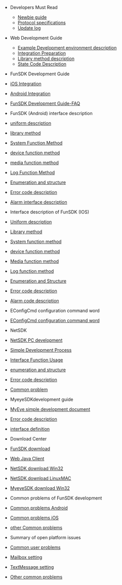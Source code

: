 - Developers Must Read
  - [Newbie guide](en/DevelopersMustRead-Newbieguide.md)
  - [Protocol specifications](en/DevelopersMustRead-Protocolspecifications.md)
  - [Update log](en/DevelopersMustRead-Updatelog.md)

- Web Development Guide
  - [Example Development environment description](en/WebDevelopmentGuide-ExampleDevelopmentenvironmentdescription.md)
  - [Integration Preparation](en/WebDevelopmentGuide-IntegrationPreparation.md)
  - [Library method description](en/WebDevelopmentGuide-Librarymetheddescription.md)
  - [State Code Description](en/WebDevelopmentGuide-StateCodeDescription.md)

- FunSDK Development Guide
 - [iOS Integration](en/FunSDKDevelopmentGuide-iOSIntegration.md)
 - [Android Integration](en/FunSDKDevelopmentGuide-AndroidIntegration.md)
 - [FunSDK Development Guide-FAQ](en/FunSDKDevelopmentGuide-FAQ.md)
 
- FunSDK (Android) interface description
 - [uniform description](en/FunSDKAndroidInterfacedescription-uniformdescription.md)
 - [library method](en/FunSDKAndroidInterfacedescription-librarymethod.md)
 - [System Function Method](en/FunSDKAndroidInterfacedescription-SystemFunctionMethod.md)
 - [device function method](en/FunSDKAndroidInterfacedescription-devicefunctionmethod.md)
 - [media function method](en/FunSDKAndroidInterfacedescription-mediafunctionmethod.md)
 - [Log Function Method](en/FunSDKAndroidInterfacedescription-LogFunctionMethod.md)
 - [Enumeration and structure](en/FunSDKAndroidInterfacedescription-Enumerationandstructure.md)
 - [Error code description](en/FunSDKAndroidInterfacedescription-Errorcodedescription.md)
 - [Alarm interface description](en/FunSDKAndroidInterfacedescription-Alarminterfacedescription.md)
 
- Interface description of FunSDK (IOS)
 - [Uniform description](en/InterfacedescriptionofFunSDKiOS-Uniformdescription.md)
 - [Library method](en/InterfacedescriptionofFunSDKiOS-Librarymethod.md)
 - [System function method](en/InterfacedescriptionofFunSDKiOS-Systemfunctionmethod.md)
 - [device function method](en/InterfacedescriptionofFunSDKiOS-devicefunctionmethod.md)
 - [Media function method](en/InterfacedescriptionofFunSDKiOS-Mediafunctionmethod.md)
 - [Log function method](en/InterfacedescriptionofFunSDKiOS-Logfunctionmethod.md)
 - [Enumeration and Structure](en/InterfacedescriptionofFunSDKiOS-EnumerationandStructure.md)
 - [Error code description](en/InterfacedescriptionofFunSDKiOS-Errorcodedescription.md)
 - [Alarm code description](en/InterfacedescriptionofFunSDKiOS-Alarmcodedescription.md)

- EConfigCmd configuration command word
 - [EConfigCmd configuration command word](en/EConfigCmdconfigurationcommandword.md)

- NetSDK
 - [NetSDK PC development](en/NetSDKWindows-NetSDKPCdevelopment.md)
 - [Simple Development Process](en/NetSDKWindows-SimpleDevelopmentProcess.md)
 - [Interface Function Usage](en/NetSDKWindows-InterfaceFunctionUsage.md)
 - [enumeration and structure](en/NetSDKWindows-enumerationandstruction.md)
 - [Error code description](en/NetSDKWindows-Errorcodedescription.md)
 - [Common problem](en/NetSDKWindows-Commonproblem.md)
 
- MyeyeSDKdevelopment guide
 - [MyEye simple development document](en/MyeyeSDKdevelopmentguide-MyEyesimpledevelopmentdocument.md)
 - [Error code description](en/MyeyeSDKdevelopmentguide-Errorcodedescription.md)
 - [interface definition](en/MyeyeSDKdevelopmentguide-interfacedefinition.md)
 
- Download Center
 - [FunSDK dowmload](en/downloadcenter-FunSDKdowmload.md)
 - [Web Java Client](en/downloadcenter-WebJavaClient.md)
 - [NetSDK download Win32](en/downloadcenter-NetSDKdownloadWin32.md)
 - [NetSDK download LinuxMAC](en/downloadcenter-NetSDKdownloadLinuxMAC.md)
 - [MyeyeSDK download Win32](en/downloadcenter-MyeyeSDKdownloadWin32.md)

- Common problems of FunSDK development
 - [Common problems Android](en/CommonproblemofFunSDKdevelopment-CommonproblemsAndroid.md)
 - [Common problems iOS](en/CommonproblemofFunSDKdevelopment-CommonproblemsiOS.md)
 - [other Common problems](en/CommonproblemofFunSDKdevelopment-otherCommonproblems.md)
 
- Summary of open platform issues
 - [Common user problems](en/OpenPlatform-CommonUserProblems.md)
 - [Mailbox setting](en/OpenPlatform-MailboxSetting.md)
 - [TextMessage setting](en/OpenPlatform-TextMessageSetting.md)
 - [Other common problems](en/OpenPlatform-OtherCommonProblems.md)


